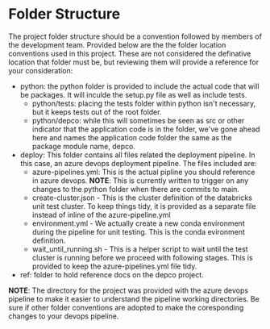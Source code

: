 # Folder Structure

The project folder structure should be a convention followed by members of the development team. Provided below are the the folder location conventions used in this project. These are not considered the definative location that folder must be, but reviewing them will provide a reference for your consideration:
 - python: the python folder is provided to include the actual code that will be packages. It will inculde the setup.py file as well as include tests.
   - python/tests: placing the tests folder within python isn't necessary, but it keeps tests out of the root folder.
   - python/depco: while this will sometimes be seen as src or other indicator that the application code is in the folder, we've gone ahead here and names the application code folder the same as the package module name, depco.
 - deploy: This folder contains all files related the deployment pipeline. In this case, an azure devops deployment pipeline. The files included are:
   - azure-pipelines.yml: This is the actual pipline you should reference in azure devops. **NOTE**: This is currently written to trigger on any changes to the python folder when there are commits to main.
   - create-cluster.json - This is the cluster definition of the databricks unit test cluster. To keep things tidy, it is provided as a separate file instead of inline of the azure-pipeline.yml
   - environment.yml - We actually create a new conda environment during the pipeline for unit testing. This is the conda evironment definition.
   - wait_until_running.sh - This is a helper script to wait until the test cluster is running before we proceed with following stages. This is provided to keep the azure-pipelines.yml file tidy.
 - ref: folder to hold reference docs on the depco project.

**NOTE**: The directory for the project was provided with the azure devops pipeline to make it easier to understand the pipeline working directories. Be sure if other folder conventions are adopted to make the coresponding changes to your devops pipeline.
